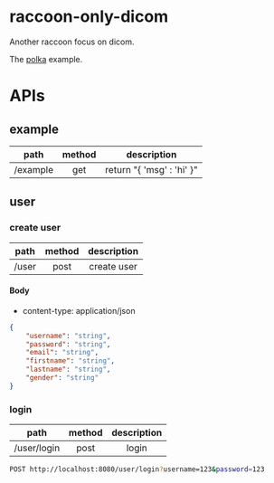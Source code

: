 # raccoon-only-dicom
Another raccoon focus on dicom.

The [polka](https://github.com/lukeed/polka) example.

# APIs
## example

|path|method|description              |
|:--:|:----:|:-----------------------:|
| /example  | get  |return "{ 'msg' : 'hi' }"|

## user
### create user

|path|method|description|
|:--:|:----:|:---------:|
| /user  | post |create user|

#### Body
- content-type: application/json
```json
{
    "username": "string",
    "password": "string",
    "email": "string",
    "firstname": "string",
    "lastname": "string",
    "gender": "string"
}
```
### login

|path|method|description|
|:--:|:----:|:---------:|
|/user/login| post |   login   |

```sh
POST http://localhost:8080/user/login?username=123&password=123
```



